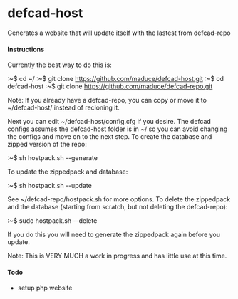 defcad-host
===========

Generates a website that will update itself with the lastest from defcad-repo

#### Instructions

Currently the best way to do this is:

:~$ cd ~/
:~$ git clone https://github.com/maduce/defcad-host.git
:~$ cd defcad-host
:~$ git clone https://github.com/maduce/defcad-repo.git

Note: If you already have a defcad-repo, you can copy or move it to ~/defcad-host/ instead of recloning it.

Next you can edit ~/defcad-host/config.cfg if you desire.  The defcad configs assumes the defcad-host folder is in ~/ so you can avoid changing the configs and move on to the next step.  To create the database and zipped version of the repo:

:~$ sh hostpack.sh --generate 

To update the zippedpack and database:

:~$ sh hostpack.sh --update

See ~/defcad-repo/hostpack.sh for more options.  To delete the zippedpack and the database (starting from scratch, but not deleting the defcad-repo): 

:~$ sudo hostpack.sh --delete

If you do this you will need to generate the zippedpack again before you update.

Note: This is VERY MUCH a work in progress and has little use at this time.

#### Todo
* setup php website





